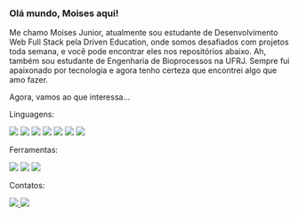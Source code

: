 <h3>Olá mundo, Moises aqui!</h3>

<p>
Me chamo Moises Junior, atualmente sou estudante de Desenvolvimento Web Full Stack pela Driven Education, onde somos desafiados com projetos toda semana, e você pode encontrar eles nos repositórios abaixo. Ah, também sou estudante de Engenharia de Bioprocessos na UFRJ.
Sempre fui apaixonado por tecnologia e agora tenho certeza que encontrei algo que amo fazer.

Agora, vamos ao que interessa...
</p>

Linguagens:
<p>
    <img src="https://img.shields.io/badge/HTML5-E34F26?style=plastic&logo=html5&logoColor=white">
    <img src="https://img.shields.io/badge/CSS3-1572B6?style=plastic&logo=css3&logoColor=white">
    <img src="https://img.shields.io/badge/JavaScript-323330?style=plastic&logo=javascript&logoColor=F7DF1E">
    <img src="https://img.shields.io/badge/React-61DAFB?style=plastic&logo=React&logoColor=white">
    <img src="https://img.shields.io/badge/SAAS-EF2D5E?style=plastic&logo=styled-components&logoColor=white">
    <img src="https://img.shields.io/badge/Node.js-339933?style=plastic&logo=node.js&logoColor=white">
    <img src="https://img.shields.io/badge/MongoDB-47A248?style=plastic&logo=MongoDB&logoColor=white">
</p>

Ferramentas:
<p>
    <img src="https://img.shields.io/badge/Git-F05032?style=plastic&logo=git&logoColor=white">
    <img src="https://img.shields.io/badge/Github-181717?style=plastic&logo=github&logoColor=white">
    <img src="https://img.shields.io/badge/VSCode-007ACC?style=plastic&logo=visualstudiocode&logoColor=white">
</p>

Contatos:
<p>
    <a href="mailto:m.junior@eq.ufrj.br" 
       alt="Gmail"
       target="blank"
    />
    <img src="https://img.shields.io/badge/-Gmail-red?style=plastic&logo=Gmail&logoColor=white" />
    <a href="https://www.linkedin.com/in/moises-santos-357b4a212/" 
       alt="LinkedIn"
       target="blank"
    />
    <img src="https://img.shields.io/badge/LinkedIn-0A66C2?style=plastic&logo=LinkedIn&logoColor=white" />
</p>

